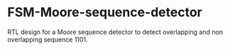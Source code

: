 # FSM-Moore-sequence-detector
RTL design for a Moore sequence detector to detect  overlapping and non overlapping sequence 1101.
